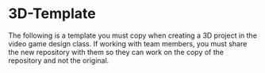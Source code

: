 # 3D-Template

The following is a template you must copy when creating a 3D project in the video game design class. If working with team members, you must share the new repository with them so they can work on the copy of the repository and not the original.
